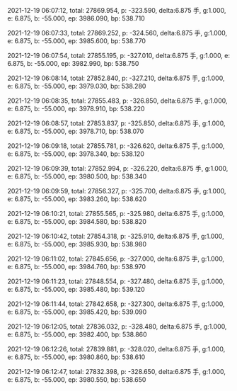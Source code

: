 2021-12-19 06:07:12, total: 27869.954, p: -323.590, delta:6.875 手, g:1.000, e: 6.875, b: -55.000, ep: 3986.090, bp: 538.710

2021-12-19 06:07:33, total: 27869.252, p: -324.560, delta:6.875 手, g:1.000, e: 6.875, b: -55.000, ep: 3985.600, bp: 538.770

2021-12-19 06:07:54, total: 27855.195, p: -327.010, delta:6.875 手, g:1.000, e: 6.875, b: -55.000, ep: 3982.990, bp: 538.750

2021-12-19 06:08:14, total: 27852.840, p: -327.210, delta:6.875 手, g:1.000, e: 6.875, b: -55.000, ep: 3979.030, bp: 538.280

2021-12-19 06:08:35, total: 27855.483, p: -326.850, delta:6.875 手, g:1.000, e: 6.875, b: -55.000, ep: 3978.910, bp: 538.220

2021-12-19 06:08:57, total: 27853.837, p: -325.850, delta:6.875 手, g:1.000, e: 6.875, b: -55.000, ep: 3978.710, bp: 538.070

2021-12-19 06:09:18, total: 27855.781, p: -326.620, delta:6.875 手, g:1.000, e: 6.875, b: -55.000, ep: 3978.340, bp: 538.120

2021-12-19 06:09:39, total: 27852.994, p: -326.220, delta:6.875 手, g:1.000, e: 6.875, b: -55.000, ep: 3980.500, bp: 538.340

2021-12-19 06:09:59, total: 27856.327, p: -325.700, delta:6.875 手, g:1.000, e: 6.875, b: -55.000, ep: 3983.260, bp: 538.620

2021-12-19 06:10:21, total: 27855.565, p: -325.980, delta:6.875 手, g:1.000, e: 6.875, b: -55.000, ep: 3984.580, bp: 538.820

2021-12-19 06:10:42, total: 27854.318, p: -325.910, delta:6.875 手, g:1.000, e: 6.875, b: -55.000, ep: 3985.930, bp: 538.980

2021-12-19 06:11:02, total: 27845.656, p: -327.000, delta:6.875 手, g:1.000, e: 6.875, b: -55.000, ep: 3984.760, bp: 538.970

2021-12-19 06:11:23, total: 27848.554, p: -327.480, delta:6.875 手, g:1.000, e: 6.875, b: -55.000, ep: 3985.480, bp: 539.120

2021-12-19 06:11:44, total: 27842.658, p: -327.300, delta:6.875 手, g:1.000, e: 6.875, b: -55.000, ep: 3985.420, bp: 539.090

2021-12-19 06:12:05, total: 27836.032, p: -328.480, delta:6.875 手, g:1.000, e: 6.875, b: -55.000, ep: 3982.400, bp: 538.860

2021-12-19 06:12:26, total: 27839.881, p: -328.020, delta:6.875 手, g:1.000, e: 6.875, b: -55.000, ep: 3980.860, bp: 538.610

2021-12-19 06:12:47, total: 27832.398, p: -328.650, delta:6.875 手, g:1.000, e: 6.875, b: -55.000, ep: 3980.550, bp: 538.650